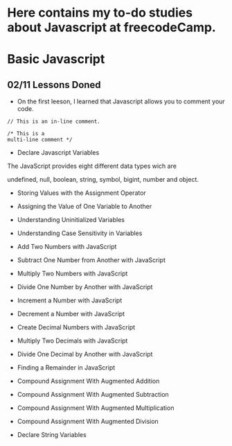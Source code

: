 # Here contains my to-do studies about Javascript at freecodeCamp.

# Basic Javascript

## 02/11 Lessons Doned

- On the first leeson, I learned that Javascript allows you to comment your code.
```
// This is an in-line comment.

/* This is a
multi-line comment */
```

- Declare Javascript Variables

The JavaScript provides eight different data types wich are 

undefined, null, boolean, string, symbol, bigint, number and object.


- Storing Values with the Assignment Operator

- Assigning the Value of One Variable to Another

- Understanding Uninitialized Variables

- Understanding Case Sensitivity in Variables

- Add Two Numbers with JavaScript

- Subtract One Number from Another with JavaScript
  
- Multiply Two Numbers with JavaScript

- Divide One Number by Another with JavaScript
  
- Increment a Number with JavaScript
 
- Decrement a Number with JavaScript

- Create Decimal Numbers with JavaScript
  
- Multiply Two Decimals with JavaScript
  
- Divide One Decimal by Another with JavaScript

- Finding a Remainder in JavaScript

- Compound Assignment With Augmented Addition
  
- Compound Assignment With Augmented Subtraction
  
- Compound Assignment With Augmented Multiplication

- Compound Assignment With Augmented Division
  
- Declare String Variables